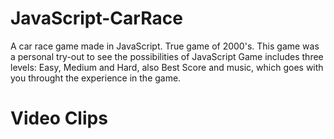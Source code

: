 # JavaScript-CarRace
A car race game made in JavaScript. True game of 2000's. This game was a personal try-out to see the possibilities of JavaScript
Game includes three levels: Easy, Medium and Hard, also Best Score and music, which goes with you throught the experience in the game.

# Video Clips

